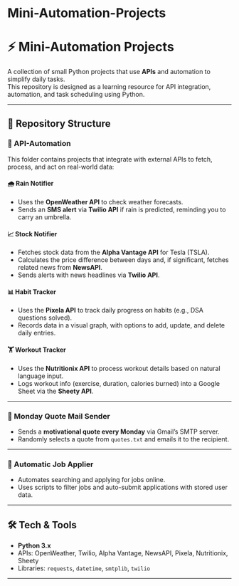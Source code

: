 # Mini-Automation-Projects
# ⚡ Mini-Automation Projects

A collection of small Python projects that use **APIs** and automation to simplify daily tasks.  
This repository is designed as a learning resource for API integration, automation, and task scheduling using Python.

---

## 📂 Repository Structure

### 🔹 API-Automation
This folder contains projects that integrate with external APIs to fetch, process, and act on real-world data:

#### 🌧️ Rain Notifier
- Uses the **OpenWeather API** to check weather forecasts.  
- Sends an **SMS alert** via **Twilio API** if rain is predicted, reminding you to carry an umbrella.  

#### 📈 Stock Notifier
- Fetches stock data from the **Alpha Vantage API** for Tesla (TSLA).  
- Calculates the price difference between days and, if significant, fetches related news from **NewsAPI**.  
- Sends alerts with news headlines via **Twilio API**.  

#### 📊 Habit Tracker
- Uses the **Pixela API** to track daily progress on habits (e.g., DSA questions solved).  
- Records data in a visual graph, with options to add, update, and delete daily entries.  

#### 🏋️ Workout Tracker
- Uses the **Nutritionix API** to process workout details based on natural language input.  
- Logs workout info (exercise, duration, calories burned) into a Google Sheet via the **Sheety API**.  

---

### 🔹 Monday Quote Mail Sender
- Sends a **motivational quote every Monday** via Gmail’s SMTP server.  
- Randomly selects a quote from `quotes.txt` and emails it to the recipient.  

---

### 🔹 Automatic Job Applier
- Automates searching and applying for jobs online.  
- Uses scripts to filter jobs and auto-submit applications with stored user data.  

---

## 🛠️ Tech & Tools
- **Python 3.x**  
- APIs: OpenWeather, Twilio, Alpha Vantage, NewsAPI, Pixela, Nutritionix, Sheety  
- Libraries: `requests`, `datetime`, `smtplib`, `twilio`  

---

